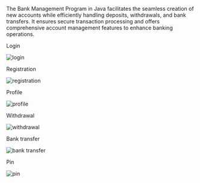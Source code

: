 The Bank Management Program in Java facilitates the seamless creation of new accounts while efficiently handling deposits, withdrawals, and bank transfers. It ensures secure transaction processing and offers comprehensive account management features to enhance banking operations.

Login

![login](https://github.com/ivponicka/Bank-management-system/assets/56002673/05fc5e3e-0b41-4096-9216-747ba551dfe2)

Registration

![registration](https://github.com/ivponicka/Bank-management-system/assets/56002673/a41a27e0-2295-4488-af72-89883a36082f)


Profile

![profile](https://github.com/ivponicka/Bank-management-system/assets/56002673/ccb8a649-a4ec-4e58-9e2e-03f94f96f7cf)


Withdrawal

![withdrawal](https://github.com/ivponicka/Bank-management-system/assets/56002673/8da97d1b-fc19-4f45-b54f-c960b78376ca)


Bank transfer

![bank transfer](https://github.com/ivponicka/Bank-management-system/assets/56002673/2b70638b-49e7-4258-abb8-78d01f2cd0bd)

Pin

![pin](https://github.com/ivponicka/Bank-management-system/assets/56002673/d3d74079-c2f5-4d12-8d3c-cc7688befb41)
